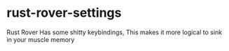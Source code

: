 # rust-rover-settings
Rust Rover Has some shitty keybindings, This makes it more logical to sink in your muscle memory
